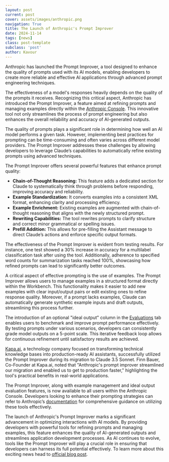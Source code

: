 ```yaml
---
layout: post
current: post
cover: assets/images/anthropic.png
navigation: True
title: The Launch of Anthropic's Prompt Improver
date: 2024-11-14
tags: [news]
class: post-template
subclass: 'post'
author: Kavour
---
```


<p>Anthropic has launched the Prompt Improver, a tool designed to enhance the quality of prompts used with its AI models, enabling developers to create more reliable and effective AI applications through advanced prompt engineering techniques.</p>

<p>The effectiveness of a model's responses heavily depends on the quality of the prompts it receives. Recognizing this critical aspect, Anthropic has introduced the Prompt Improver, a feature aimed at refining prompts and managing examples directly within the <a href='https://console.anthropic.com/'>Anthropic Console</a>. This innovative tool not only streamlines the process of prompt engineering but also enhances the overall reliability and accuracy of AI-generated outputs.</p>

<p>The quality of prompts plays a significant role in determining how well an AI model performs a given task. However, implementing best practices for prompting can be time-consuming and often varies across different model providers. The Prompt Improver addresses these challenges by allowing developers to leverage Claude’s capabilities to automatically refine existing prompts using advanced techniques.</p>

<p>The Prompt Improver offers several powerful features that enhance prompt quality:</p>
<ul>
    <li><strong>Chain-of-Thought Reasoning:</strong> This feature adds a dedicated section for Claude to systematically think through problems before responding, improving accuracy and reliability.</li>
    <li><strong>Example Standardization:</strong> It converts examples into a consistent XML format, enhancing clarity and processing efficiency.</li>
    <li><strong>Example Enrichment:</strong> Existing examples are augmented with chain-of-thought reasoning that aligns with the newly structured prompt.</li>
    <li><strong>Rewriting Capabilities:</strong> The tool rewrites prompts to clarify structure and correct minor grammatical or spelling issues.</li>
    <li><strong>Prefill Addition:</strong> This allows for pre-filling the Assistant message to direct Claude’s actions and enforce specific output formats.</li>
</ul>

<p>The effectiveness of the Prompt Improver is evident from testing results. For instance, one test showed a 30% increase in accuracy for a multilabel classification task after using the tool. Additionally, adherence to specified word counts for summarization tasks reached 100%, showcasing how refined prompts can lead to significantly better outcomes.</p>

<p>A critical aspect of effective prompting is the use of examples. The Prompt Improver allows users to manage examples in a structured format directly within the Workbench. This functionality makes it easier to add new examples with clear input/output pairs or edit existing ones to refine response quality. Moreover, if a prompt lacks examples, Claude can automatically generate synthetic example inputs and draft outputs, streamlining this process further.</p>

<p>The introduction of an optional "ideal output" column in the <a href='https://www.anthropic.com/news/evaluate-prompts'>Evaluations</a> tab enables users to benchmark and improve prompt performance effectively. By testing prompts under various scenarios, developers can consistently grade model outputs on a 5-point scale. This iterative feedback loop allows for continuous refinement until satisfactory results are achieved.</p>

<p><a href='https://www.kapa.ai/'>Kapa.ai</a>, a technology company focused on transforming technical knowledge bases into production-ready AI assistants, successfully utilized the Prompt Improver during its migration to Claude 3.5 Sonnet. Finn Bauer, Co-Founder at Kapa.ai, noted that "Anthropic's prompt improver streamlined our migration and enabled us to get to production faster," highlighting the tool's practical benefits in real-world applications.</p>

<p>The Prompt Improver, along with example management and ideal output evaluation features, is now available to all users within the Anthropic Console. Developers looking to enhance their prompting strategies can refer to Anthropic’s <a href='https://docs.anthropic.com/en/docs/build-with-claude/prompt-engineering/prompt-improver'>documentation</a> for comprehensive guidance on utilizing these tools effectively.</p>

<p>The launch of Anthropic's Prompt Improver marks a significant advancement in optimizing interactions with AI models. By providing developers with powerful tools for refining prompts and managing examples, this feature enhances the quality of AI-generated outputs and streamlines application development processes. As AI continues to evolve, tools like the Prompt Improver will play a crucial role in ensuring that developers can harness its full potential effectively. To learn more about this exciting news head to <a href='https://www.anthropic.com/news/prompt-improver'>official blog post</a>.</p>